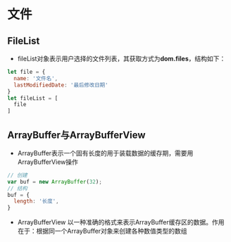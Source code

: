 # 文件

## FileList
- fileList对象表示用户选择的文件列表，其获取方式为**dom.files**，结构如下：
```js
let file = {
  name: '文件名',
  lastModifiedDate: '最后修改日期'
}
let fileList = [
  file
]
```
## ArrayBuffer与ArrayBufferView
- ArrayBuffer表示一个固有长度的用于装载数据的缓存期，需要用ArrayBufferView操作
```js
// 创建
var buf = new ArrayBuffer(32);
// 结构
buf = {
  length: '长度',
}
```
- ArrayBufferView 以一种准确的格式来表示ArrayBuffer缓存区的数据。作用在于：根据同一个ArrayBuffer对象来创建各种数值类型的数组
